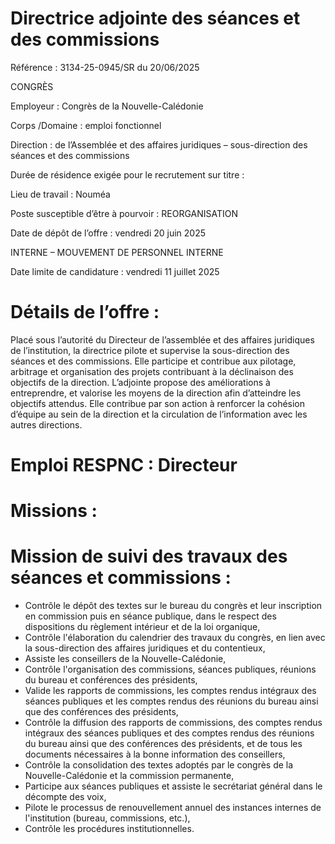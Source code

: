 
# Directrice adjointe des séances et des commissions

Référence : 3134-25-0945/SR du 20/06/2025

CONGRÈS



Employeur : Congrès de la Nouvelle-Calédonie

Corps /Domaine : emploi fonctionnel

Direction : de l’Assemblée et des affaires juridiques – sous-direction des séances et des commissions

Durée de résidence exigée pour le recrutement sur titre :

Lieu de travail : Nouméa

Poste susceptible d’être à pourvoir : REORGANISATION

Date de dépôt de l’offre : vendredi 20 juin 2025

INTERNE – MOUVEMENT DE PERSONNEL INTERNE

Date limite de candidature : vendredi 11 juillet 2025

# Détails de l’offre :

Placé sous l’autorité du Directeur de l’assemblée et des affaires juridiques de l’institution, la directrice pilote et supervise la sous-direction des séances et des commissions. Elle participe et contribue aux pilotage, arbitrage et organisation des projets contribuant à la déclinaison des objectifs de la direction. L’adjointe propose des améliorations à entreprendre, et valorise les moyens de la direction afin d’atteindre les objectifs attendus. Elle contribue par son action à renforcer la cohésion d’équipe au sein de la direction et la circulation de l’information avec les autres directions.

# Emploi RESPNC : Directeur

# Missions :

# Mission de suivi des travaux des séances et commissions :

- Contrôle le dépôt des textes sur le bureau du congrès et leur inscription en commission puis en séance publique, dans le respect des dispositions du règlement intérieur et de la loi organique,
- Contrôle l'élaboration du calendrier des travaux du congrès, en lien avec la sous-direction des affaires juridiques et du contentieux,
- Assiste les conseillers de la Nouvelle-Calédonie,
- Contrôle l'organisation des commissions, séances publiques, réunions du bureau et conférences des présidents,
- Valide les rapports de commissions, les comptes rendus intégraux des séances publiques et les comptes rendus des réunions du bureau ainsi que des conférences des présidents,
- Contrôle la diffusion des rapports de commissions, des comptes rendus intégraux des séances publiques et des comptes rendus des réunions du bureau ainsi que des conférences des présidents, et de tous les documents nécessaires à la bonne information des conseillers,
- Contrôle la consolidation des textes adoptés par le congrès de la Nouvelle-Calédonie et la commission permanente,
- Participe aux séances publiques et assiste le secrétariat général dans le décompte des voix,
- Pilote le processus de renouvellement annuel des instances internes de l'institution (bureau, commissions, etc.),
- Contrôle les procédures institutionnelles.